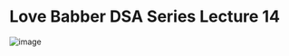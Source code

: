 ​Love Babber DSA Series Lecture 14
===

![image](https://user-images.githubusercontent.com/72220114/175452393-de4af377-a108-4d06-8957-5acd8c8d16e5.png)
